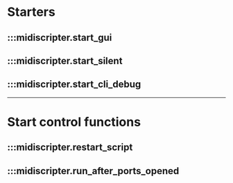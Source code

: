 # Starters

## :::midiscripter.start_gui

## :::midiscripter.start_silent

## :::midiscripter.start_cli_debug

---

# Start control functions

## :::midiscripter.restart_script

## :::midiscripter.run_after_ports_opened

